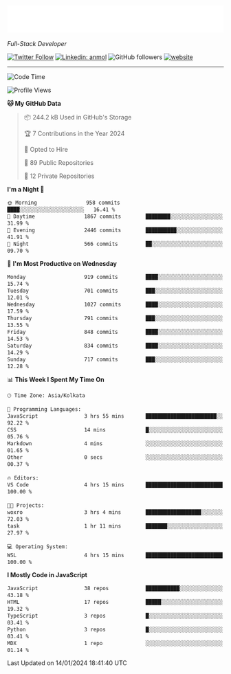 <!-- START:readme-typing -->
<img src="readme-typing.svg" />
<!-- END:readme-typing -->

<p><em>Full-Stack Developer</em></p>

[![Twitter Follow](https://img.shields.io/twitter/follow/tonalmathew?style=flat)](https://twitter.com/intent/follow?screen_name=tonalmathew)
[![Linkedin: anmol](https://img.shields.io/badge/tonal-mathew?style=flat-square&logo=Linkedin&logoColor=white&link=https://www.linkedin.com/in/tonal-mathew/)](https://www.linkedin.com/in/tonal-mathew/)
![GitHub followers](https://img.shields.io/github/followers/tonalmathew?label=Follow&style=social)
[![website](https://img.shields.io/badge/Website-46a2f1.svg?&style=flat-square&logo=Google-Chrome&logoColor=white&link=http://tonalmathew.github.io/)](http://tonalmathew.github.io/)

---
<!--START_SECTION:waka-->
![Code Time](http://img.shields.io/badge/Code%20Time-1%2C195%20hrs%2014%20mins-blue)

![Profile Views](http://img.shields.io/badge/Profile%20Views-14-blue)

**🐱 My GitHub Data** 

> 📦 244.2 kB Used in GitHub's Storage 
 > 
> 🏆 7 Contributions in the Year 2024
 > 
> 💼 Opted to Hire
 > 
> 📜 89 Public Repositories 
 > 
> 🔑 12 Private Repositories 
 > 
**I'm a Night 🦉** 

```text
🌞 Morning                958 commits         ████░░░░░░░░░░░░░░░░░░░░░   16.41 % 
🌆 Daytime                1867 commits        ████████░░░░░░░░░░░░░░░░░   31.99 % 
🌃 Evening                2446 commits        ██████████░░░░░░░░░░░░░░░   41.91 % 
🌙 Night                  566 commits         ██░░░░░░░░░░░░░░░░░░░░░░░   09.70 % 
```
📅 **I'm Most Productive on Wednesday** 

```text
Monday                   919 commits         ████░░░░░░░░░░░░░░░░░░░░░   15.74 % 
Tuesday                  701 commits         ███░░░░░░░░░░░░░░░░░░░░░░   12.01 % 
Wednesday                1027 commits        ████░░░░░░░░░░░░░░░░░░░░░   17.59 % 
Thursday                 791 commits         ███░░░░░░░░░░░░░░░░░░░░░░   13.55 % 
Friday                   848 commits         ████░░░░░░░░░░░░░░░░░░░░░   14.53 % 
Saturday                 834 commits         ████░░░░░░░░░░░░░░░░░░░░░   14.29 % 
Sunday                   717 commits         ███░░░░░░░░░░░░░░░░░░░░░░   12.28 % 
```


📊 **This Week I Spent My Time On** 

```text
🕑︎ Time Zone: Asia/Kolkata

💬 Programming Languages: 
JavaScript               3 hrs 55 mins       ███████████████████████░░   92.22 % 
CSS                      14 mins             █░░░░░░░░░░░░░░░░░░░░░░░░   05.76 % 
Markdown                 4 mins              ░░░░░░░░░░░░░░░░░░░░░░░░░   01.65 % 
Other                    0 secs              ░░░░░░░░░░░░░░░░░░░░░░░░░   00.37 % 

🔥 Editors: 
VS Code                  4 hrs 15 mins       █████████████████████████   100.00 % 

🐱‍💻 Projects: 
woxro                    3 hrs 4 mins        ██████████████████░░░░░░░   72.03 % 
task                     1 hr 11 mins        ███████░░░░░░░░░░░░░░░░░░   27.97 % 

💻 Operating System: 
WSL                      4 hrs 15 mins       █████████████████████████   100.00 % 
```

**I Mostly Code in JavaScript** 

```text
JavaScript               38 repos            ███████████░░░░░░░░░░░░░░   43.18 % 
HTML                     17 repos            █████░░░░░░░░░░░░░░░░░░░░   19.32 % 
TypeScript               3 repos             █░░░░░░░░░░░░░░░░░░░░░░░░   03.41 % 
Python                   3 repos             █░░░░░░░░░░░░░░░░░░░░░░░░   03.41 % 
MDX                      1 repo              ░░░░░░░░░░░░░░░░░░░░░░░░░   01.14 % 
```




 Last Updated on 14/01/2024 18:41:40 UTC
<!--END_SECTION:waka-->
